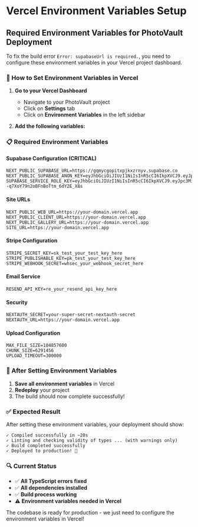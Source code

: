 # Vercel Environment Variables Setup

## Required Environment Variables for PhotoVault Deployment

To fix the build error `Error: supabaseUrl is required.`, you need to configure these environment variables in your Vercel project dashboard.

### 🔧 How to Set Environment Variables in Vercel

1. **Go to your Vercel Dashboard**
   - Navigate to your PhotoVault project
   - Click on **Settings** tab
   - Click on **Environment Variables** in the left sidebar

2. **Add the following variables:**

### 📋 Required Environment Variables

#### **Supabase Configuration (CRITICAL)**
```
NEXT_PUBLIC_SUPABASE_URL=https://gqmycgopitxpjkxzrnyv.supabase.co
NEXT_PUBLIC_SUPABASE_ANON_KEY=eyJhbGciOiJIUzI1NiIsInR5cCI6IkpXVCJ9.eyJpc3MiOiJzdXBhYmFzZSIsInJlZiI6ImdxbXljZ29waXR4cGpreHpybnl2Iiwicm9sZSI6ImFub24iLCJpYXQiOjE3NTk3NDMzNTYsImV4cCI6MjA3NTMxOTM1Nn0.SnVgf6NQ0jMvUz7n6kxB8u2TsJt846KOImGYocpxbjw
SUPABASE_SERVICE_ROLE_KEY=eyJhbGciOiJIUzI1NiIsInR5cCI6IkpXVCJ9.eyJpc3MiOiJzdXBhYmFzZSIsInJlZiI6ImdxbXljZ29waXR4cGpreHpybnl2Iiwicm9sZSI6InNlcnZpY2Vfcm9sZSIsImlhdCI6MTc1OTc0MzM1NiwiZXhwIjoyMDc1MzE5MzU2fQ.vD2Hhc0PBs3B2--q7XoY79n2oBFnBoTtm_6dY2E_X8s
```

#### **Site URLs**
```
NEXT_PUBLIC_WEB_URL=https://your-domain.vercel.app
NEXT_PUBLIC_CLIENT_URL=https://your-domain.vercel.app
NEXT_PUBLIC_GALLERY_URL=https://your-domain.vercel.app
SITE_URL=https://your-domain.vercel.app
```

#### **Stripe Configuration**
```
STRIPE_SECRET_KEY=sk_test_your_test_key_here
STRIPE_PUBLISHABLE_KEY=pk_test_your_test_key_here
STRIPE_WEBHOOK_SECRET=whsec_your_webhook_secret_here
```

#### **Email Service**
```
RESEND_API_KEY=re_your_resend_api_key_here
```

#### **Security**
```
NEXTAUTH_SECRET=your-super-secret-nextauth-secret
NEXTAUTH_URL=https://your-domain.vercel.app
```

#### **Upload Configuration**
```
MAX_FILE_SIZE=104857600
CHUNK_SIZE=6291456
UPLOAD_TIMEOUT=300000
```

### 🚀 After Setting Environment Variables

1. **Save all environment variables** in Vercel
2. **Redeploy** your project
3. The build should now complete successfully!

### ✅ Expected Result

After setting these environment variables, your deployment should show:
```
✓ Compiled successfully in ~20s
✓ Linting and checking validity of types ... (with warnings only)
✓ Build completed successfully
✓ Deployed to production! 🎉
```

### 🔍 Current Status

- ✅ **All TypeScript errors fixed**
- ✅ **All dependencies installed**
- ✅ **Build process working**
- ⚠️ **Environment variables needed in Vercel**

The codebase is ready for production - we just need to configure the environment variables in Vercel!
